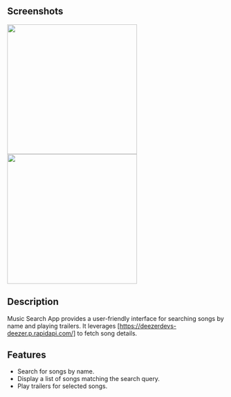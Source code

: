   ## **Screenshots**
  <img src="https://i.imgur.com/w7EE1HR.png" width="300"> <img src="https://i.imgur.com/yGLkSis.png" width="300">
  
  ## Description
  
  Music Search App provides a user-friendly interface for searching songs by name and playing trailers. It leverages [https://deezerdevs-deezer.p.rapidapi.com/] to fetch song details.
  
  ## Features
  
  - Search for songs by name.
  - Display a list of songs matching the search query.
  - Play trailers for selected songs.
